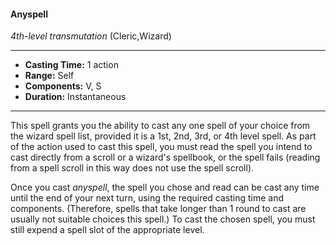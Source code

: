#### Anyspell
*4th-level transmutation* (Cleric,Wizard)
___
- **Casting Time:** 1 action
- **Range:** Self
- **Components:** V, S
- **Duration:** Instantaneous
---
This spell grants you the ability to cast any one spell of your choice from the wizard spell list, provided it is a 1st, 2nd, 3rd, or 4th level spell. As part of the action used to cast this spell, you must read the spell you intend to cast directly from a scroll or a wizard's spellbook, or the spell fails (reading from a spell scroll in this way does not use the spell scroll).

Once you cast *anyspell*, the spell you chose and read can be cast any time until the end of your next turn, using the required casting time and components. (Therefore, spells that take longer than 1 round to cast are usually not suitable choices this spell.) To cast the chosen spell, you must still expend a spell slot of the appropriate level. 
